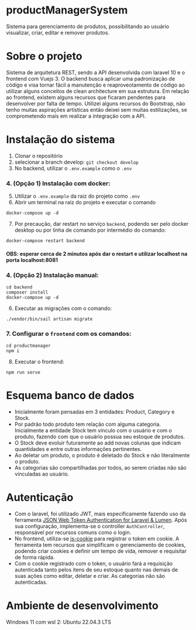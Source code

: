 # productManagerSystem
Sistema para gerenciamento de produtos, possibilitando ao usuário visualizar, criar, editar e remover produtos.

# Sobre o projeto
Sistema de arquitetura REST, sendo a API desenvolvida com laravel 10 e o frontend com Vuejs 3. O backend busca aplicar uma padronização de código e visa tornar fácil a manutenção e reaproveotamento de código ao utilizar alguns conceitos de clean architecture em sua estrutura. Em relação ao frontend, existem alguns recursos que ficaram pendentes para desenvolver por falta de tempo. Utilizei alguns recursos do Bootstrap, não tenho muitas aspirações artísticas então deixei sem muitas estilizações, se comprometendo mais em realizar a integração com a API.

# Instalação do sistema

1. Clonar o repositório
2. selecionar a branch develop: `git checkout develop`
3. No backend, utilizar o `.env.example` como o `.env`

### 4. (Opção 1) Instalação com docker:
5. Utilizar o `.env.example` da raiz do projeto como `.env`
6. Abrir um terminal na raiz do projeto e executar o comando
```
docker-compose up -d
```
7. Por precaução, dar restart no serviço `backend`, podendo ser pelo docker desktop ou por linha de comando por intermédio do comando:
 ```
docker-compose restart backend

```
#### OBS: esperar cerca de 2 minutos após dar o restart e utilizar localhost na porta localhost:8081

### 4. (Opção 2) Instalação manual:
```
cd backend
composer install
docker-compose up -d
```
6. Executar as migrações com o comando:
```
./vendor/bin/sail artisan migrate

```

### 7. Configurar o `frontend` com os comandos:
```
cd productmanager
npm i
```

8. Executar o frontend:
```
npm run serve
```

# Esquema banco de dados
- Inicialmente foram pensadas em 3 entidades: Product, Category e Stock. 
- Por padrão todo produto tem relação com alguma categoria. Inicialmente a entidade Stock tem vínculo com o usuário e com o produto, fazendo com que o usuário possua seu estoque de produtos.
- O Stock deve evoluir futuramente ao add novas colunas que indicam quantidades e entre outras informações pertinentes. 
- Ao deletar um produto, o produto é deletado do Stock e não literalmente o produto.
- As categorias são compartilhadas por todos, ao serem criadas não são vinculadas ao usuário.


# Autenticação
- Com o laravel, foi utilizado JWT, mais especificamente fazendo uso da ferramenta [JSON Web Token Authentication for Laravel & Lumen](https://jwt-auth.readthedocs.io/en/develop/). Após sua configuração, implementa-se o controller `AuthController`, responsável por recursos comuns como o login.
- No frontend, utiliza-se [js-cookie](https://www.npmjs.com/package/js-cookie) para registrar o token em cookie. A ferramenta tem recursos que simplificam o gerenciamento de cookies, podendo criar cookies e definir um tempo de vida, remover e requisitar de forma rápida.
- Com o cookie registrado com o token, o usuário fará a requisição autenticada tanto pelos itens de seu estoque quanto nas demais de suas ações como editar, deletar e criar. As categorias não são autenticadas.

# Ambiente de desenvolvimento
Windows 11 com  wsl 2: Ubuntu 22.04.3 LTS
